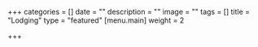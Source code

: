 +++
categories = []
date = ""
description = ""
image = ""
tags = []
title = "Lodging"
type = "featured"
[menu.main]
weight = 2

+++
